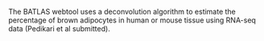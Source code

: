 The BATLAS webtool uses a deconvolution algorithm to estimate the percentage of brown adipocytes in human or mouse tissue using RNA-seq data (Pedikari et al submitted).

